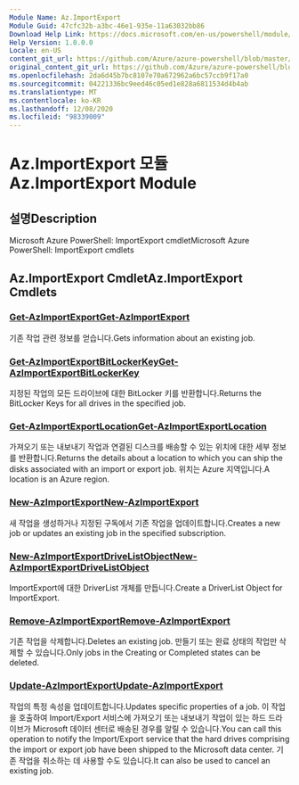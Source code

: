 ```yaml
---
Module Name: Az.ImportExport
Module Guid: 47cfc32b-a3bc-46e1-935e-11a63032bb86
Download Help Link: https://docs.microsoft.com/en-us/powershell/module/az.importexport
Help Version: 1.0.0.0
Locale: en-US
content_git_url: https://github.com/Azure/azure-powershell/blob/master/src/ImportExport/help/Az.ImportExport.md
original_content_git_url: https://github.com/Azure/azure-powershell/blob/master/src/ImportExport/help/Az.ImportExport.md
ms.openlocfilehash: 2da6d45b7bc8107e70a672962a6bc57ccb9f17a0
ms.sourcegitcommit: 04221336bc9eed46c05ed1e828a6811534d4b4ab
ms.translationtype: MT
ms.contentlocale: ko-KR
ms.lasthandoff: 12/08/2020
ms.locfileid: "98339009"
---
```

# <span data-ttu-id="9b4de-101">Az.ImportExport 모듈</span><span class="sxs-lookup"><span data-stu-id="9b4de-101">Az.ImportExport Module</span></span>
## <span data-ttu-id="9b4de-102">설명</span><span class="sxs-lookup"><span data-stu-id="9b4de-102">Description</span></span>
<span data-ttu-id="9b4de-103">Microsoft Azure PowerShell: ImportExport cmdlet</span><span class="sxs-lookup"><span data-stu-id="9b4de-103">Microsoft Azure PowerShell: ImportExport cmdlets</span></span>

## <span data-ttu-id="9b4de-104">Az.ImportExport Cmdlet</span><span class="sxs-lookup"><span data-stu-id="9b4de-104">Az.ImportExport Cmdlets</span></span>
### [<span data-ttu-id="9b4de-105">Get-AzImportExport</span><span class="sxs-lookup"><span data-stu-id="9b4de-105">Get-AzImportExport</span></span>](Get-AzImportExport.md)
<span data-ttu-id="9b4de-106">기존 작업 관련 정보를 얻습니다.</span><span class="sxs-lookup"><span data-stu-id="9b4de-106">Gets information about an existing job.</span></span>

### [<span data-ttu-id="9b4de-107">Get-AzImportExportBitLockerKey</span><span class="sxs-lookup"><span data-stu-id="9b4de-107">Get-AzImportExportBitLockerKey</span></span>](Get-AzImportExportBitLockerKey.md)
<span data-ttu-id="9b4de-108">지정된 작업의 모든 드라이브에 대한 BitLocker 키를 반환합니다.</span><span class="sxs-lookup"><span data-stu-id="9b4de-108">Returns the BitLocker Keys for all drives in the specified job.</span></span>

### [<span data-ttu-id="9b4de-109">Get-AzImportExportLocation</span><span class="sxs-lookup"><span data-stu-id="9b4de-109">Get-AzImportExportLocation</span></span>](Get-AzImportExportLocation.md)
<span data-ttu-id="9b4de-110">가져오기 또는 내보내기 작업과 연결된 디스크를 배송할 수 있는 위치에 대한 세부 정보를 반환합니다.</span><span class="sxs-lookup"><span data-stu-id="9b4de-110">Returns the details about a location to which you can ship the disks associated with an import or export job.</span></span>
<span data-ttu-id="9b4de-111">위치는 Azure 지역입니다.</span><span class="sxs-lookup"><span data-stu-id="9b4de-111">A location is an Azure region.</span></span>

### [<span data-ttu-id="9b4de-112">New-AzImportExport</span><span class="sxs-lookup"><span data-stu-id="9b4de-112">New-AzImportExport</span></span>](New-AzImportExport.md)
<span data-ttu-id="9b4de-113">새 작업을 생성하거나 지정된 구독에서 기존 작업을 업데이트합니다.</span><span class="sxs-lookup"><span data-stu-id="9b4de-113">Creates a new job or updates an existing job in the specified subscription.</span></span>

### [<span data-ttu-id="9b4de-114">New-AzImportExportDriveListObject</span><span class="sxs-lookup"><span data-stu-id="9b4de-114">New-AzImportExportDriveListObject</span></span>](New-AzImportExportDriveListObject.md)
<span data-ttu-id="9b4de-115">ImportExport에 대한 DriverList 개체를 만듭니다.</span><span class="sxs-lookup"><span data-stu-id="9b4de-115">Create a DriverList Object for ImportExport.</span></span>

### [<span data-ttu-id="9b4de-116">Remove-AzImportExport</span><span class="sxs-lookup"><span data-stu-id="9b4de-116">Remove-AzImportExport</span></span>](Remove-AzImportExport.md)
<span data-ttu-id="9b4de-117">기존 작업을 삭제합니다.</span><span class="sxs-lookup"><span data-stu-id="9b4de-117">Deletes an existing job.</span></span>
<span data-ttu-id="9b4de-118">만들기 또는 완료 상태의 작업만 삭제할 수 있습니다.</span><span class="sxs-lookup"><span data-stu-id="9b4de-118">Only jobs in the Creating or Completed states can be deleted.</span></span>

### [<span data-ttu-id="9b4de-119">Update-AzImportExport</span><span class="sxs-lookup"><span data-stu-id="9b4de-119">Update-AzImportExport</span></span>](Update-AzImportExport.md)
<span data-ttu-id="9b4de-120">작업의 특정 속성을 업데이트합니다.</span><span class="sxs-lookup"><span data-stu-id="9b4de-120">Updates specific properties of a job.</span></span>
<span data-ttu-id="9b4de-121">이 작업을 호출하여 Import/Export 서비스에 가져오기 또는 내보내기 작업이 있는 하드 드라이브가 Microsoft 데이터 센터로 배송된 경우를 알릴 수 있습니다.</span><span class="sxs-lookup"><span data-stu-id="9b4de-121">You can call this operation to notify the Import/Export service that the hard drives comprising the import or export job have been shipped to the Microsoft data center.</span></span>
<span data-ttu-id="9b4de-122">기존 작업을 취소하는 데 사용할 수도 있습니다.</span><span class="sxs-lookup"><span data-stu-id="9b4de-122">It can also be used to cancel an existing job.</span></span>

